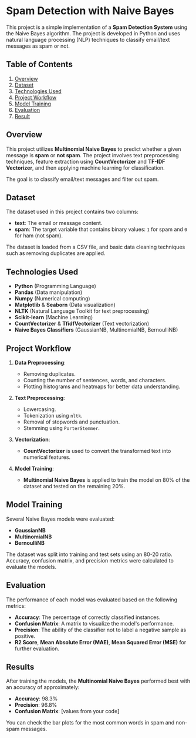 # Spam Detection with Naive Bayes

This project is a simple implementation of a **Spam Detection System** using the Naive Bayes algorithm. The project is developed in Python and uses natural language processing (NLP) techniques to classify email/text messages as spam or not.

## Table of Contents

1. [Overview](#overview)
2. [Dataset](#dataset)
3. [Technologies Used](#technologies-used)
4. [Project Workflow](#project-workflow)
5. [Model Training](#model-training)
6. [Evaluation](#evaluation)
7. [Result](#result)

## Overview

This project utilizes **Multinomial Naive Bayes** to predict whether a given message is **spam** or **not spam**. The project involves text preprocessing techniques, feature extraction using **CountVectorizer** and **TF-IDF Vectorizer**, and then applying machine learning for classification.

The goal is to classify email/text messages and filter out spam.

## Dataset

The dataset used in this project contains two columns:
- **text**: The email or message content.
- **spam**: The target variable that contains binary values: `1` for spam and `0` for ham (not spam).

The dataset is loaded from a CSV file, and basic data cleaning techniques such as removing duplicates are applied.

## Technologies Used

- **Python** (Programming Language)
- **Pandas** (Data manipulation)
- **Numpy** (Numerical computing)
- **Matplotlib** & **Seaborn** (Data visualization)
- **NLTK** (Natural Language Toolkit for text preprocessing)
- **Scikit-learn** (Machine Learning)
- **CountVectorizer** & **TfidfVectorizer** (Text vectorization)
- **Naive Bayes Classifiers** (GaussianNB, MultinomialNB, BernoulliNB)

## Project Workflow

1. **Data Preprocessing**:
   - Removing duplicates.
   - Counting the number of sentences, words, and characters.
   - Plotting histograms and heatmaps for better data understanding.

2. **Text Preprocessing**:
   - Lowercasing.
   - Tokenization using `nltk`.
   - Removal of stopwords and punctuation.
   - Stemming using `PorterStemmer`.

3. **Vectorization**:
   - **CountVectorizer** is used to convert the transformed text into numerical features.

4. **Model Training**:
   - **Multinomial Naive Bayes** is applied to train the model on 80% of the dataset and tested on the remaining 20%.

## Model Training

Several Naive Bayes models were evaluated:
- **GaussianNB**
- **MultinomialNB**
- **BernoulliNB**

The dataset was split into training and test sets using an 80-20 ratio. Accuracy, confusion matrix, and precision metrics were calculated to evaluate the models.

## Evaluation

The performance of each model was evaluated based on the following metrics:
- **Accuracy**: The percentage of correctly classified instances.
- **Confusion Matrix**: A matrix to visualize the model's performance.
- **Precision**: The ability of the classifier not to label a negative sample as positive.
- **R2 Score**, **Mean Absolute Error (MAE)**, **Mean Squared Error (MSE)** for further evaluation.

## Results

After training the models, the **Multinomial Naive Bayes** performed best with an accuracy of approximately:

- **Accuracy**: 98.3%
- **Precision**: 96.8%
- **Confusion Matrix**: [values from your code]

You can check the bar plots for the most common words in spam and non-spam messages.
